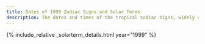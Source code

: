 ```yaml
---
title: Dates of 1999 Zodiac Signs and Solar Terms
description: The dates and times of the tropical zodiac signs, widely used in western astrology, and solar terms of year 1999
---
```

{% include_relative _solarterm_details.html year="1999" %}
